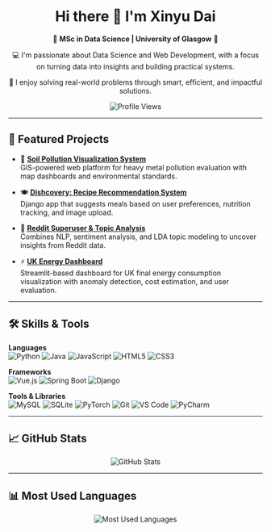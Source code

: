 <h1 align="center">Hi there 👋 I'm Xinyu Dai</h1>

<p align="center">
🌟 <strong>MSc in Data Science | University of Glasgow</strong> 🌟  
</p>

<p align="center">
💻 I'm passionate about Data Science and Web Development, with a focus on turning data into insights and building practical systems.  
<p align="center">
🚀 I enjoy solving real-world problems through smart, efficient, and impactful solutions.
</p>

<p align="center">
<img src="https://komarev.com/ghpvc/?username=LesleyD808&label=Profile%20views&color=0e75b6&style=flat" alt="Profile Views" />
</p>

---

## 📌 Featured Projects

- 🔬 [**Soil Pollution Visualization System**](https://github.com/LesleyD808/soil-pollution-visualization)  
  GIS-powered web platform for heavy metal pollution evaluation with map dashboards and environmental standards.

- 🍽️ [**Dishcovery: Recipe Recommendation System**](https://github.com/LesleyD808/recipe-recommendation-system)  
  Django app that suggests meals based on user preferences, nutrition tracking, and image upload.

- 🧠 [**Reddit Superuser & Topic Analysis**](https://github.com/LesleyD808/reddit-analysis)  
  Combines NLP, sentiment analysis, and LDA topic modeling to uncover insights from Reddit data.

- ⚡ [**UK Energy Dashboard**](https://github.com/LesleyD808/uk-energy-dashboard)  
  Streamlit-based dashboard for UK final energy consumption visualization with anomaly detection, cost estimation, and user evaluation.  

---

## 🛠️ Skills & Tools

**Languages**  
![Python](https://img.shields.io/badge/Python-3776AB?style=flat&logo=python&logoColor=white)
![Java](https://img.shields.io/badge/Java-007396?style=flat&logo=java&logoColor=white)
![JavaScript](https://img.shields.io/badge/JavaScript-F7DF1E?style=flat&logo=javascript&logoColor=black)
![HTML5](https://img.shields.io/badge/HTML-E34F26?style=flat&logo=html5&logoColor=white)
![CSS3](https://img.shields.io/badge/CSS-1572B6?style=flat&logo=css3&logoColor=white)

**Frameworks**  
![Vue.js](https://img.shields.io/badge/Vue.js-4FC08D?style=flat&logo=vuedotjs&logoColor=white)
![Spring Boot](https://img.shields.io/badge/Spring_Boot-6DB33F?style=flat&logo=springboot&logoColor=white)
![Django](https://img.shields.io/badge/Django-092E20?style=flat&logo=django&logoColor=white)

**Tools & Libraries**  
![MySQL](https://img.shields.io/badge/MySQL-4479A1?style=flat&logo=mysql&logoColor=white)
![SQLite](https://img.shields.io/badge/SQLite-003B57?style=flat&logo=sqlite&logoColor=white)
![PyTorch](https://img.shields.io/badge/PyTorch-EE4C2C?style=flat&logo=pytorch&logoColor=white)
![Git](https://img.shields.io/badge/Git-F05032?style=flat&logo=git&logoColor=white)
![VS Code](https://img.shields.io/badge/VS_Code-007ACC?style=flat&logo=visualstudiocode&logoColor=white)
![PyCharm](https://img.shields.io/badge/PyCharm-000000?style=flat&logo=pycharm&logoColor=white)

---

## 📈 GitHub Stats

<p align="center">
  <img src="https://github-readme-stats.vercel.app/api?username=LesleyD808&show_icons=true&theme=default" alt="GitHub Stats" />
  <br/>
</p>

---

## 📊 Most Used Languages

<p align="center">
  <img src="https://github-readme-stats.vercel.app/api/top-langs/?username=LesleyD808&layout=compact&theme=default" alt="Most Used Languages" />
</p>

